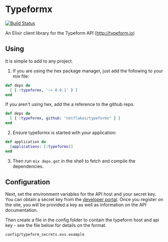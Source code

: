 # Typeformx

[![Build Status](https://semaphoreci.com/api/v1/projects/5b5cbac3-9d62-4e5b-8d1e-65b08ac491bc/647079/badge.svg)](https://semaphoreci.com/sforkin/typeformx)

An Elixir client library for the Typeform API (http://typeform.io)

## Using

It is simple to add to any project.

1. If you are using the hex package manager, just add the following to your mix file:


``` elixir
def deps do
  [ { :typeformx, '~> 0.0.1' } ]
end
```

If you aren't using hex, add the a reference to the github repo.

``` elixir
def deps do
  [ { :typeformx, github: "netflakes/typeformx" } ]
end
```

2. Ensure typeformx is started with your application:

``` elixir
def application do
  [applications: [:typeformx]]
end
```

3. Then run `mix deps.get` in the shell to fetch and compile the dependencies.


## Configuration

Next, set the environment variables for the API host and your secret key. You can obtain a secret key from
the [developer portal](http://typeform.io). Once you register on the site, you will be provided
a key as well as information on the API documentation.

Then create a file in the config folder to contain the typeform host and api key - see the file below for details on the format.

```
config/typeform_secrets.exs.example
```
